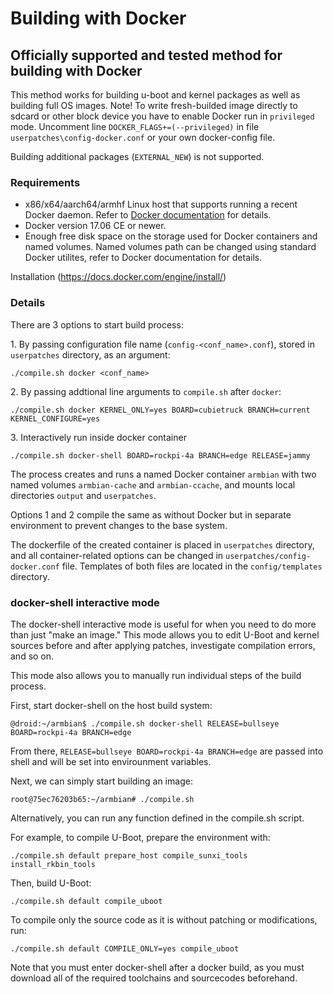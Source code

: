 # Building with Docker

## Officially supported and tested method for building with Docker

This method works for building u-boot and kernel packages as well as building full OS images.
Note! 
To write fresh-builded image directly to sdcard or other block device you have to enable 
Docker run in `privileged` mode.
Uncomment line `DOCKER_FLAGS+=(--privileged)` in file `userpatches\config-docker.conf` or your own docker-config file.

Building additional packages (`EXTERNAL_NEW`) is not supported.

### Requirements

- x86/x64/aarch64/armhf Linux host that supports running a recent Docker daemon. Refer to [Docker documentation](https://docs.docker.com/) for details.
- Docker version 17.06 CE or newer. 
- Enough free disk space on the storage used for Docker containers and named volumes. Named volumes path can be changed using standard Docker utilites,
  refer to Docker documentation for details.
  
Installation (https://docs.docker.com/engine/install/)

### Details

There are 3 options to start build process:

1\. By passing configuration file name (`config-<conf_name>.conf`), stored in `userpatches` directory, as an argument:
```
./compile.sh docker <conf_name>
```
2\. By passing addtional line arguments to `compile.sh` after `docker`:
```
./compile.sh docker KERNEL_ONLY=yes BOARD=cubietruck BRANCH=current KERNEL_CONFIGURE=yes
```
3\. Interactively run inside docker container
```
./compile.sh docker-shell BOARD=rockpi-4a BRANCH=edge RELEASE=jammy
```

The process creates and runs a named Docker container `armbian` with two named volumes `armbian-cache` and `armbian-ccache`,
and mounts local directories `output` and `userpatches`.

Options 1 and 2 compile the same as without Docker but in separate environment to prevent changes to the base system.

The dockerfile of the created container is placed in `userpatches` directory, and all container-related options can be changed
in `userpatches/config-docker.conf` file. Templates of both files are located in the `config/templates` directory.

### docker-shell interactive mode

The docker-shell interactive mode is useful for when you need to do more than just "make an image." This mode allows you to edit
U-Boot and kernel sources before and after applying patches, investigate compilation errors, and so on.

This mode also allows you to manually run individual steps of the build process.

First, start docker-shell on the host build system:
```
@droid:~/armbian$ ./compile.sh docker-shell RELEASE=bullseye BOARD=rockpi-4a BRANCH=edge
```
From there, `RELEASE=bullseye BOARD=rockpi-4a BRANCH=edge` are passed into shell and will be set into
envirounment variables. 

Next, we can simply start building an image:
```
root@75ec76203b65:~/armbian# ./compile.sh
```
Alternatively, you can run any function defined in the compile.sh script.

For example, to compile U-Boot, prepare the environment with:
```
./compile.sh default prepare_host compile_sunxi_tools install_rkbin_tools
```
Then, build U-Boot:
```
./compile.sh default compile_uboot
```
To compile only the source code as it is without patching or modifications, run:
```
./compile.sh default COMPILE_ONLY=yes compile_uboot
```
Note that you must enter docker-shell after a docker build, as you must
download all of the required toolchains and sourcecodes beforehand.
